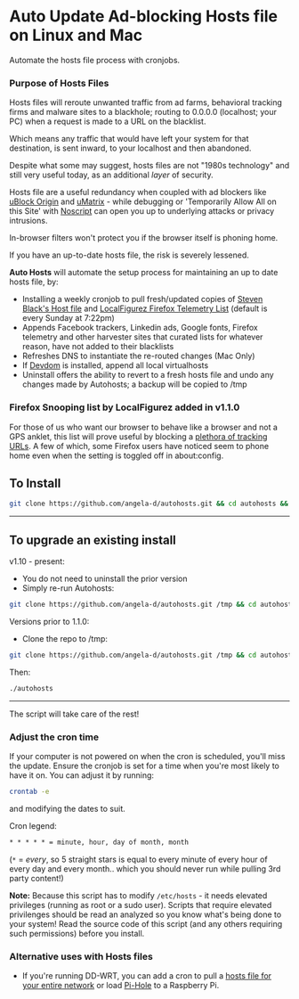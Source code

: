 # Auto Update Ad-blocking Hosts file on Linux and Mac

Automate the hosts file process with cronjobs.

### Purpose of Hosts Files
Hosts files will reroute unwanted traffic from ad farms, behavioral tracking firms and malware sites to a blackhole; routing to 0.0.0.0 (localhost; your PC) when a request is made to a URL on the blacklist.

Which means any traffic that would have left your system for that destination, is sent inward, to your localhost and then abandoned.

Despite what some may suggest, hosts files are not "1980s technology" and still very useful today, as an additional *layer* of security.

Hosts file are a useful redundancy when coupled with ad blockers like [uBlock Origin](https://github.com/gorhill/uBlock) and [uMatrix](https://github.com/gorhill/uMatrix) - while debugging or 'Temporarily Allow All on this Site' with [Noscript](https://noscript.net/) can open you up to underlying attacks or privacy intrusions.

In-browser filters won't protect you if the browser itself is phoning home.

If you have an up-to-date hosts file, the risk is severely lessened.

**Auto Hosts** will automate the setup process for maintaining an up to date hosts file, by:
 - Installing a weekly cronjob to pull fresh/updated copies of [Steven Black's Host file](https://github.com/StevenBlack/hosts) and [LocalFigurez Firefox Telemetry List](https://github.com/angela-d/autohosts/blob/master/firefox-includes) (default is every Sunday at 7:22pm)
 - Appends Facebook trackers, Linkedin ads, Google fonts, Firefox telemetry and other harvester sites that curated lists for whatever reason, have not added to their blacklists
 - Refreshes DNS to instantiate the re-routed changes (Mac Only)
 - If [Devdom](https://notabug.org/angela/devdom) is installed, append all local virtualhosts
 - Uninstall offers the ability to revert to a fresh hosts file and undo any changes made by Autohosts; a backup will be copied to /tmp

### Firefox Snooping list by LocalFigurez added in v1.1.0
For those of us who want our browser to behave like a browser and not a GPS anklet, this list will prove useful by blocking a [plethora of tracking URLs](firefox-includes).  A few of which, some Firefox users have noticed seem to phone home even when the setting is toggled off in about:config.

## To Install
```bash
git clone https://github.com/angela-d/autohosts.git && cd autohosts && sudo ./autohosts
```

***
## To upgrade an existing install
v1.10 - present:
 - You do not need to uninstall the prior version
 - Simply re-run Autohosts:
 ```bash
 git clone https://github.com/angela-d/autohosts.git /tmp && cd autohosts ./autohosts
 ```

 Versions prior to 1.1.0:

- Clone the repo to /tmp:
```bash
git clone https://github.com/angela-d/autohosts.git /tmp && cd autohosts ./uninstall-autohosts
```
Then:
```bash
./autohosts
```
***

The script will take care of the rest!

### Adjust the cron time
If your computer is not powered on when the cron is scheduled, you'll miss the update.  Ensure the cronjob is set for a time when you're most likely to have it on.  You can adjust it by running:
```bash
crontab -e
```
and modifying the dates to suit.

Cron legend:
```html
* * * * * = minute, hour, day of month, month
```
(`*` = *every*, so 5 straight stars is equal to every minute of every hour of every day and every month.. which you should never run while pulling 3rd party content!)

**Note:** Because this script has to modify `/etc/hosts` - it needs elevated privileges (running as root or a sudo user).  Scripts that require elevated privilenges should be read an analyzed so you know what's being done to your system!  Read the source code of this script (and any others requiring such permissions) before you install.

### Alternative uses with Hosts files
- If you're running DD-WRT, you can add a cron to pull a [hosts file for your entire network](https://github.com/angela-d/brain-dump/blob/master/networking/dd-wrt.md) or load [Pi-Hole](https://pi-hole.net/) to a Raspberry Pi.
